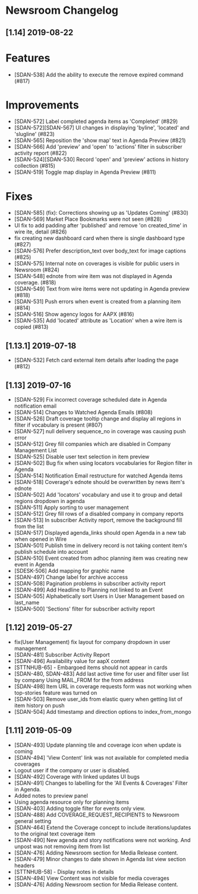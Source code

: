 # Newsroom Changelog

## [1.14] 2019-08-22
# Features
- [SDAN-538] Add the ability to execute the remove expired command (#817)

# Improvements
- [SDAN-572] Label completed agenda items as 'Completed' (#829)
- [SDAN-572][SDAN-567] UI changes in displaying 'byline', 'located' and 'slugline' (#823)
- [SDAN-565] Reposition the 'show map' text in Agenda Preview (#821)
- [SDAN-566] Add 'preview' and 'open' to 'actions' filter in subscriber activity report (#822)
- [SDAN-524][SDAN-530] Record 'open' and 'preview' actions in history collection (#815)
- [SDAN-519] Toggle map display in Agenda Preview (#811)

# Fixes
- [SDAN-585] (fix): Corrections showing up as 'Updates Coming' (#830)
- [SDAN-569] Market Place Bookmarks were not seen (#828)
- UI fix to add padding after 'published' and remove 'on created_time' in wire ite, detail (#826)
- fix creating new dashboard card when there is single dashboard type (#827)
- [SDAN-576] Prefer description_text over body_text for image captions (#825)
- [SDAN-575] Internal note on coverages is visible for public users in Newsroom (#824)
- [SDAN-548] ednote from wire item was not displayed in Agenda coverage. (#818)
- [SDAN-549] Text from wire items were not updating in Agenda preview (#818)
- [SDAN-531] Push errors when event is created from a planning item (#814)
- [SDAN-516] Show agency logos for AAPX (#816)
- [SDAN-535] Add 'located' attribute as 'Location' when a wire item is copied (#813)

## [1.13.1] 2019-07-18
- [SDAN-532] Fetch card external item details after loading the page (#812)

## [1.13] 2019-07-16
- [SDAN-529] Fix incorrect coverage scheduled date in Agenda notification email
- [SDAN-514] Changes to Watched Agenda Emails (#808)
- [SDAN-526] Draft coverage tooltip change and display all regions in filter if vocabulary is present (#807)
- [SDAN-527] null delivery sequence_no in coverage was causing push error
- [SDAN-512] Grey fill companies which are disabled in Company Management List
- [SDAN-525] Disable user text selection in item preview
- [SDAN-502] Bug fix when using locators vocabularies for Region filter in Agenda
- [SDAN-514] Notification Email restructure for watched Agenda items
- [SDAN-518] Coverage's ednote should be overwritten by news item's ednote
- [SDAN-502] Add 'locators' vocabulary and use it to group and detail regions dropdown in agenda
- [SDAN-511] Apply sorting to user management
- [SDAN-512] Grey fill rows of a disabled company in company reports
- [SDAN-513] In subscriber Activity report, remove the background fill from the list
- [SDAN-517] Displayed agenda_links should open Agenda in a new tab when opened in Wire
- [SDAN-501] Publish time in delivery record is not taking content item's publish schedule into account
- [SDAN-510] Event created from adhoc planning item was creating new event in Agenda
- [SDESK-506] Add mapping for graphic name
- [SDAN-497] Change label for archive acccess
- [SDAN-508] Pagination problems in subscriber activity report
- [SDAN-499] Add Headline to Planning not linked to an Event
- [SDAN-505] Alphabetically sort Users in User Management based on last_name
- [SDAN-500] 'Sections' filter for subscriber activity report

## [1.12] 2019-05-27
- fix(User Management) fix layout for company dropdown in user management
- [SDAN-481] Subscriber Activity Report
- [SDAN-496] Availability value for aapX content
- [STTNHUB-65] - Embargoed items should not appear in cards
- [SDAN-480, SDAN-483] Add last active time for user and filter user list by company Using MAIL_FROM for the from address
- [SDAN-498] Item URL in coverage requests form was not working when top-stories feature was turned on
- [SDAN-503] Remove user_ids from elastic query when getting list of item history on push
- [SDAN-504] Add timestamp and direction options to index_from_mongo


## [1.11] 2019-05-09
- [SDAN-493] Update planning tile and coverage icon when update is coming
- [SDAN-494] 'View Content' link was not available for completed media coverages
- Logout user if the company or user is disabled.
- [SDAN-492] Coverage with linked updates UI bugs
- [SDAN-491] Changes to labelling for the 'All Events & Coverages' Filter in Agenda.
- Added notes to preview panel
- Using agenda resource only for planning items
- [SDAN-403] Adding toggle filter for events only view.
- [SDAN-488] Add COVERAGE_REQUEST_RECIPIENTS to Newsroom general setting
- [SDAN-464] Extend the Coverage concept to include iterations/updates to the original text coverage item
- [SDAN-490] New agenda and story notifications were not working. And unpost was not removing item from list
- [SDAN-476] Adding Newsroom section for Media Release content.
- [SDAN-479] Minor changes to date shown in Agenda list view section headers
- [STTNHUB-58] - Display notes in details
- [SDAN-494] View Content was not visible for media coverages
- [SDAN-476] Adding Newsroom section for Media Release content.
